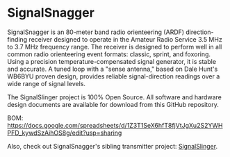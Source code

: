 # SignalSnagger
SignalSnagger is an 80-meter band radio orienteering (ARDF) direction-finding receiver designed to operate in the Amateur Radio Service 3.5 MHz to 3.7 MHz frequency range. The receiver is designed to perform well in all common radio orienteering event formats: classic, sprint, and foxoring. Using a precision temperature-compensated signal generator, it is stable and accurate. A tuned loop with a "sense antenna," based on Dale Hunt's WB6BYU proven design, provides reliable signal-direction readings over a wide range of signal levels.

The SignalSlinger project is 100% Open Source. All software and hardware design documents are available for download from this GitHub repository.

BOM: https://docs.google.com/spreadsheets/d/1Z3T1SeX6hfT8fjVtJgXu2S2YWHPFD_kywdSzAihOS8g/edit?usp=sharing

Also, check out SignalSnagger's sibling transmitter project: <a href="https://github.com/OpenARDF/SignalSlinger">SignalSlinger</a>.

